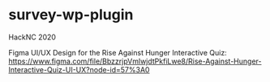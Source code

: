 # survey-wp-plugin
HackNC 2020 

Figma UI/UX Design for the Rise Against Hunger Interactive Quiz: 
https://www.figma.com/file/BbzzrjpVmlwjdtPkfiLwe8/Rise-Against-Hunger-Interactive-Quiz-UI-UX?node-id=57%3A0
